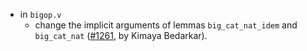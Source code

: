 - in `bigop.v`
  + change the implicit arguments of lemmas `big_cat_nat_idem` and
    `big_cat_nat`
    ([#1261](https://github.com/math-comp/math-comp/pull/1261),
    by Kimaya Bedarkar).
